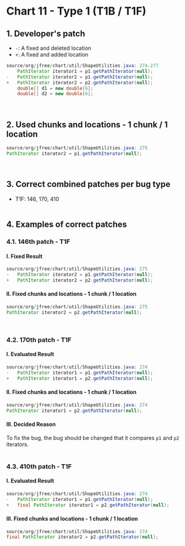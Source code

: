# Chart 11 - Type 1 (T1B / T1F)

## 1. Developer's patch
* `-`: A fixed and deleted location
* `+`: A fixed and added location
```java
source/org/jfree/chart/util/ShapeUtilities.java: 274-277
    PathIterator iterator1 = p1.getPathIterator(null);
-   PathIterator iterator2 = p1.getPathIterator(null);
+   PathIterator iterator2 = p2.getPathIterator(null);
    double[] d1 = new double[6];
    double[] d2 = new double[6];
```
<br>

## 2. Used chunks and locations - 1 chunk / 1 location
```java
source/org/jfree/chart/util/ShapeUtilities.java: 275
PathIterator iterator2 = p1.getPathIterator(null);
```
<br>

## 3. Correct combined patches per bug type
* T1F: 146, 170, 410
<br><br>

## 4. Examples of correct patches
### 4.1. 146th patch - T1F
#### I. Fixed Result
```java
source/org/jfree/chart/util/ShapeUtilities.java: 275
-   PathIterator iterator2 = p1.getPathIterator(null);            
+   PathIterator iterator2 = p2.getPathIterator(null); 
```

#### II. Fixed chunks and locations - 1 chunk / 1 location
```java
source/org/jfree/chart/util/ShapeUtilities.java: 275
PathIterator iterator2 = p2.getPathIterator(null);
```
<br>

### 4.2. 170th patch - T1F
#### I. Evaluated Result
```java
source/org/jfree/chart/util/ShapeUtilities.java: 274
-   PathIterator iterator1 = p1.getPathIterator(null);            
+   PathIterator iterator1 = p2.getPathIterator(null); 
```

#### II. Fixed chunks and locations - 1 chunk / 1 location
```java
source/org/jfree/chart/util/ShapeUtilities.java: 274
PathIterator iterator1 = p2.getPathIterator(null);
```

#### III. Decided Reason
To fix the bug, the bug should be changed that it compares ```p1``` and ```p2``` iterators. 
<br><br>

### 4.3. 410th patch - T1F 
#### I. Evaluated Result
```java
source/org/jfree/chart/util/ShapeUtilities.java: 274
-   PathIterator iterator1 = p1.getPathIterator(null);            
+   final PathIterator iterator1 = p2.getPathIterator(null); 
```

#### III. Fixed chunks and locations - 1 chunk / 1 location
```java
source/org/jfree/chart/util/ShapeUtilities.java: 274
final PathIterator iterator2 = p2.getPathIterator(null);
```
<br><br>


